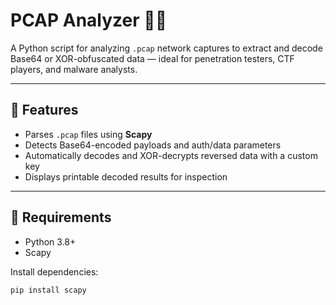 # PCAP Analyzer 🕵️‍♂️

A Python script for analyzing `.pcap` network captures to extract and decode Base64 or XOR-obfuscated data — ideal for penetration testers, CTF players, and malware analysts.

---

## 🚀 Features

- Parses `.pcap` files using **Scapy**
- Detects Base64-encoded payloads and auth/data parameters
- Automatically decodes and XOR-decrypts reversed data with a custom key
- Displays printable decoded results for inspection

---

## 🧰 Requirements

- Python 3.8+
- Scapy

Install dependencies:
```bash
pip install scapy
